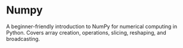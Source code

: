 # Numpy
A beginner-friendly introduction to NumPy for numerical computing in Python. Covers array creation, operations, slicing, reshaping, and broadcasting.
